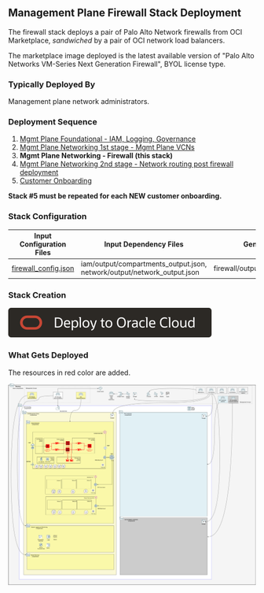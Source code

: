 ## Management Plane Firewall Stack Deployment

The firewall stack deploys a pair of Palo Alto Network firewalls from OCI Marketplace, *sandwiched* by a pair of OCI network load balancers. 

The marketplace image deployed is the latest available version of "Palo Alto Networks VM-Series Next Generation Firewall", BYOL license type.

### Typically Deployed By

Management plane network administrators.

### Deployment Sequence

1. [Mgmt Plane Foundational - IAM, Logging, Governance](./MPLANE-FOUNDATIONAL.md)
2. [Mgmt Plane Networking 1st stage - Mgmt Plane VCNs](./MPLANE-NETWORKING.md#stage1)
3. **Mgmt Plane Networking - Firewall (this stack)**
4. [Mgmt Plane Networking 2nd stage - Network routing post firewall deployment](./MPLANE-NETWORKING.md#stage2)
5. [Customer Onboarding](./CUSTOMER-ONBOARDING.md)

**Stack #5 must be repeated for each NEW customer onboarding.**

### Stack Configuration

Input Configuration Files | Input Dependency Files | Generated Output
--------------------------|------------------------|------------------
[firewall_config.json](../mgmt-plane/firewall/firewall_config.json) | iam/output/compartments_output.json, network/output/network_output.json  | firewall/output/instances_output.json

### Stack Creation

[![Deploy_To_OCI](../../design/images/DeployToOCI.svg)](https://cloud.oracle.com/resourcemanager/stacks/create?zipUrl=https://github.com/oci-landing-zones/terraform-oci-modules-orchestrator/archive/refs/heads/main.zip&zipUrlVariables={"input_config_files_urls":"https://raw.githubusercontent.com/oci-landing-zones/oci-landing-zone-operating-entities/refs/heads/master/blueprints/multi-oe/saas/runtime/runtime/mgmt-plane/firewall/firewall_config.json","url_dependency_source_oci_bucket":"isv-terraform-runtime-bucket","url_dependency_source":"ocibucket","url_dependency_source_oci_objects":"iam/output/compartments_output.json,network/output/network_output.json","save_output":true,"oci_object_prefix":"firewall/output"})

### What Gets Deployed

The resources in red color are added.

![isv-pod-architecture-mgmt-plane-firewall](../../design/images/mgmt-plane-firewall.png)
